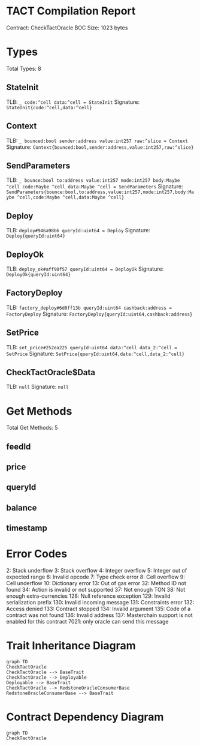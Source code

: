 # TACT Compilation Report
Contract: CheckTactOracle
BOC Size: 1023 bytes

# Types
Total Types: 8

## StateInit
TLB: `_ code:^cell data:^cell = StateInit`
Signature: `StateInit{code:^cell,data:^cell}`

## Context
TLB: `_ bounced:bool sender:address value:int257 raw:^slice = Context`
Signature: `Context{bounced:bool,sender:address,value:int257,raw:^slice}`

## SendParameters
TLB: `_ bounce:bool to:address value:int257 mode:int257 body:Maybe ^cell code:Maybe ^cell data:Maybe ^cell = SendParameters`
Signature: `SendParameters{bounce:bool,to:address,value:int257,mode:int257,body:Maybe ^cell,code:Maybe ^cell,data:Maybe ^cell}`

## Deploy
TLB: `deploy#946a98b6 queryId:uint64 = Deploy`
Signature: `Deploy{queryId:uint64}`

## DeployOk
TLB: `deploy_ok#aff90f57 queryId:uint64 = DeployOk`
Signature: `DeployOk{queryId:uint64}`

## FactoryDeploy
TLB: `factory_deploy#6d0ff13b queryId:uint64 cashback:address = FactoryDeploy`
Signature: `FactoryDeploy{queryId:uint64,cashback:address}`

## SetPrice
TLB: `set_price#252ea225 queryId:uint64 data:^cell data_2:^cell = SetPrice`
Signature: `SetPrice{queryId:uint64,data:^cell,data_2:^cell}`

## CheckTactOracle$Data
TLB: `null`
Signature: `null`

# Get Methods
Total Get Methods: 5

## feedId

## price

## queryId

## balance

## timestamp

# Error Codes
2: Stack underflow
3: Stack overflow
4: Integer overflow
5: Integer out of expected range
6: Invalid opcode
7: Type check error
8: Cell overflow
9: Cell underflow
10: Dictionary error
13: Out of gas error
32: Method ID not found
34: Action is invalid or not supported
37: Not enough TON
38: Not enough extra-currencies
128: Null reference exception
129: Invalid serialization prefix
130: Invalid incoming message
131: Constraints error
132: Access denied
133: Contract stopped
134: Invalid argument
135: Code of a contract was not found
136: Invalid address
137: Masterchain support is not enabled for this contract
7021: only oracle can send this message

# Trait Inheritance Diagram

```mermaid
graph TD
CheckTactOracle
CheckTactOracle --> BaseTrait
CheckTactOracle --> Deployable
Deployable --> BaseTrait
CheckTactOracle --> RedstoneOracleConsumerBase
RedstoneOracleConsumerBase --> BaseTrait
```

# Contract Dependency Diagram

```mermaid
graph TD
CheckTactOracle
```